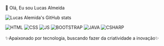 👋 Olá, Eu sou Lucas Almeida
<!--- - 👀 I’m interested in ...
- 🌱 I’m currently learning ...
- 💞️ I’m looking to collaborate on ...
- 📫 How to reach me ...--->

 ![Lucas Alemida's GitHub stats](https://github-readme-stats.vercel.app/api?username=LucasAlmeid4&show_icons=true&theme=synthwave)

<div style="display:inline-block">
  <img alt="HTML" src="https://img.shields.io/badge/HTML5-E34F26?style=for-the-badge&logo=html5&logoColor=white">
  <img alt="CSS" src="https://img.shields.io/badge/CSS3-1572B6?style=for-the-badge&logo=css3&logoColor=white">
  <img alt="JS" src="https://img.shields.io/badge/JavaScript-323330?style=for-the-badge&logo=javascript&logoColor=F7DF">
  <img alt="BOOTSTRAP" src="https://img.shields.io/badge/Bootstrap-563D7C?style=for-the-badge&logo=bootstrap&logoColor=white">
  <img alt="JAVA" src="https://img.shields.io/badge/Java-ED8B00?style=for-the-badge&logo=java&logoColor=white">
  <img alt="CSHARP" src="https://img.shields.io/badge/C%23-239120?style=for-the-badge&logo=c-sharp&logoColor=white">
<div><br/>
<!---
LucasAlmeid4/LucasAlmeid4 is a ✨ special ✨ repository because its `README.md` (this file) appears on your GitHub profile.
You can click the Preview link to take a look at your changes.
--->
✨Apaixonado por tecnologia, buscando fazer da criatividade a inovação✨
